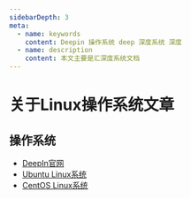 ```yaml
---
sidebarDepth: 3
meta:
  - name: keywords
    content: Deepin 操作系统 deep 深度系统 深度
  - name: description
    content: 本文主要是汇深度系统文档
---
```


# 关于Linux操作系统文章


## 操作系统

- [DeepIn官网](https://www.deepin.org/)
- [Ubuntu Linux系统](https://www.ubuntu.com/download)
- [CentOS Linux系统](https://wiki.centos.org/Download)

 